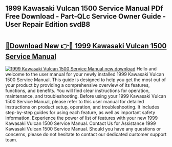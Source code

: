 ## 1999 Kawasaki Vulcan 1500 Service Manual PDf Free Download - Part-QLc Service Owner Guide - User Repair Edition svdB8

# <h2><a href="http://bc21632.oget.top/?id=1999+Kawasaki+Vulcan+1500+Service+Manual">🔗Download New 👉🔴 1999 Kawasaki Vulcan 1500 Service Manual</a></h2>

[![1999 Kawasaki Vulcan 1500 Service Manual new download](https://i.imgur.com/5g1atiW.png)](http://bc21632.oget.top/?id=1999+Kawasaki+Vulcan+1500+Service+Manual)
Hello and welcome to the user manual for your newly installed 1999 Kawasaki Vulcan 1500 Service Manual. This guide is designed to help you get the most out of your product by providing a comprehensive overview of its features, functions, and benefits. You will find clear instructions for operation, maintenance, and troubleshooting. Before using your 1999 Kawasaki Vulcan 1500 Service Manual, please refer to this user manual for detailed instructions on product setup, operation, and troubleshooting. It includes step-by-step guides for using each feature, as well as important safety information. Experience the power of list of features with your new 1999 Kawasaki Vulcan 1500 Service Manual. Contact Us for Assistance 1999 Kawasaki Vulcan 1500 Service Manual. Should you have any questions or concerns, please do not hesitate to contact our dedicated customer support team.
